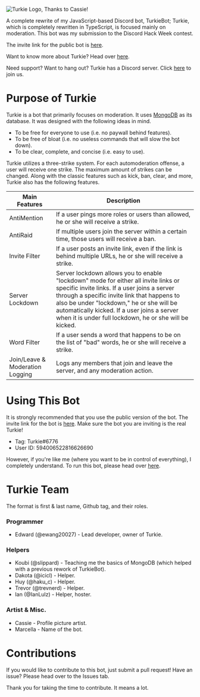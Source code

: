 ![Turkie Logo, Thanks to Cassie!](https://github.com/ewang20027/Turkie/blob/master/images/Turkie.png)

A complete rewrite of my JavaScript-based Discord bot, TurkieBot; Turkie, which is completely rewritten in TypeScript, is focused mainly on moderation. This bot was my submission to the Discord Hack Week contest.

The invite link for the public bot is [here](https://discordapp.com/api/oauth2/authorize?client_id=594006522816626690&permissions=8&scope=bot).

Want to know more about Turkie? Head over [here](https://github.com/ewang20027/Turkie/blob/master/mdpages/HISTORY.md).

Need support? Want to hang out? Turkie has a Discord server. Click [here](https://discord.gg/6eBTTDM) to join us.

# Purpose of Turkie
Turkie is a bot that primarily focuses on moderation. It uses [MongoDB](https://www.mongodb.com/) as its database. It was designed with the following ideas in mind.
- To be free for everyone to use (i.e. no paywall behind features).
- To be free of bloat (i.e. no useless commands that will slow the bot down).
- To be clear, complete, and concise (i.e. easy to use).

Turkie utilizes a three-strike system. For each automoderation offense, a user will receive one strike. The maximum amount of strikes can be changed. Along with the classic features such as kick, ban, clear, and more, Turkie also has the following features.

| Main Features | Description |
| --- | --- |
| AntiMention | If a user pings more roles or users than allowed, he or she will receive a strike. |
| AntiRaid | If multiple users join the server within a certain time, those users will receive a ban. |
| Invite Filter | If a user posts an invite link, even if the link is behind multiple URLs, he or she will receive a strike. |
| Server Lockdown | Server lockdown allows you to enable "lockdown" mode for either all invite links or specific invite links. If a user joins a server through a specific invite link that happens to also be under "lockdown," he or she will be automatically kicked. If a user joins a server when it is under full lockdown, he or she will be kicked. |
| Word Filter | If a user sends a word that happens to be on the list of "bad" words, he or she will receive a strike. |
| Join/Leave & Moderation Logging | Logs any members that join and leave the server, and any moderation action. |

# Using This Bot
It is strongly recommended that you use the public version of the bot. The invite link for the bot is [here](https://discordapp.com/api/oauth2/authorize?client_id=594006522816626690&permissions=8&scope=bot). Make sure the bot you are inviting is the real Turkie! 
- Tag: Turkie#6776
- User ID: 594006522816626690

However, if you're like me (where you want to be in control of everything), I completely understand. To run this bot, please head over [here](https://github.com/ewang20027/Turkie/blob/master/mdpages/RUNNING_THE_BOT.md).

# Turkie Team
The format is first & last name, Github tag, and their roles.
### Programmer
- Edward (@ewang20027) - Lead developer, owner of Turkie.

### Helpers
- Koubi (@slippard) - Teaching me the basics of MongoDB (which helped with a previous rework of TurkieBot).
- Dakota (@icicl) - Helper.
- Huy (@haku_c) - Helper.
- Trevor (@trevnerd) - Helper.
- Ian (@IanLulz) - Helper, hoster.

### Artist & Misc.
- Cassie - Profile picture artist.
- Marcella - Name of the bot.

# Contributions
If you would like to contribute to this bot, just submit a pull request! 
Have an issue? Please head over to the Issues tab. 

Thank you for taking the time to contribute. It means a lot. 